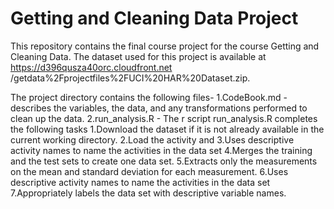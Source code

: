 # Getting and Cleaning Data Project
  This repository contains the final course project for the course Getting and Cleaning Data.
  The dataset used for this project is available at https://d396qusza40orc.cloudfront.net     /getdata%2Fprojectfiles%2FUCI%20HAR%20Dataset.zip.
  
  The project directory contains the following files-
    1.CodeBook.md -  describes the variables, the data, and any transformations performed to clean up the data.
    2.run_analysis.R - The r script run_analysis.R completes the following tasks
      1.Download the dataset if it is not already available in the current working directory.
      2.Load the activity and 
      3.Uses descriptive activity names to name the activities in the data set
      4.Merges the training and the test sets to create one data set.
      5.Extracts only the measurements on the mean and standard deviation for each measurement. 
      6.Uses descriptive activity names to name the activities in the data set
      7.Appropriately labels the data set with descriptive variable names. 
      
